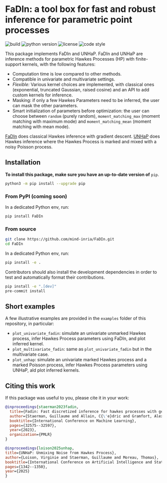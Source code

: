 # FaDIn: a tool box for fast and robust inference for parametric point processes

![build](https://img.shields.io/github/actions/workflow/status/GuillaumeStaermanML/FaDIn/unit_tests.yml?event=push&style=for-the-badge)
![python version](https://img.shields.io/badge/python-3.7_|_3.8_|_3.9_|_3.10_|_3.11-blue?style=for-the-badge)
![license](https://img.shields.io/github/license/GuillaumeStaermanML/FaDIn?style=for-the-badge)
![code style](https://img.shields.io/badge/code_style-black-black?style=for-the-badge)

This package implements FaDIn and UNHaP. FaDIn and UNHaP are inference methods for parametric Hawkes Processes (HP) with finite-support kernels, with the following features:
- Computation time is low compared to other methods.
- Compatible in univariate and multivariate settings.
- *Flexible:* Various kernel choices are implemented, with classical ones (exponential, truncated Gaussian, raised cosine) and an API to add custom kernels for inference. 
- Masking: if only a few Hawkes Parameters need to be inferred, the user can mask the other parameters.
- Smart initialization of parameters before optimization: the user can choose between `random` (purely random), `moment_matching_max` (moment matching with maximum mode) and `moment_matching_mean` (moment matching with mean mode).


[FaDIn](https://proceedings.mlr.press/v202/staerman23a/staerman23a.pdf) does classical Hawkes inference with gradient descent.
[UNHaP](https://raw.githubusercontent.com/mlresearch/v258/main/assets/loison25a/loison25a.pdf) does Hawkes inference where the Hawkes Process is marked and mixed with a noisy Poisson process.


## Installation

**To install this package, make sure you have an up-to-date version of** `pip`.
```bash
python3 -m pip install --upgrade pip
```
### From PyPI (coming soon)

In a dedicated Python env, run:

```bash
pip install FaDIn
```

### From source

```bash
git clone https://github.com/mind-inria/FaDIn.git
cd FaDIn
```

In a dedicated Python env, run:

```bash
pip install -e .
```

Contributors should also install the development dependencies
in order to test and automatically format their contributions.

```bash
pip install -e ".[dev]"
pre-commit install
```

## Short examples
A few illustrative examples are provided in the `examples` folder of this repository, in particular:
- `plot_univariate_fadin`: simulate an univariate unmarked Hawkes process, infer Hawkes Process parameters using FaDIn, and plot inferred kernel.
- `plot_multivariate_fadin`: same as `plot_univariate_fadin` but in the multivariate case.
- `plot_unhap`: simulate an univariate marked Hawkes process and a marked Poisson process, infer Hawkes Process parameters using UNHaP, ald plot inferred kernels.

## Citing this work

If this package was useful to you, please cite it in your work:

```bibtex
@inproceedings{staerman2023fadin,
  title={Fadin: Fast discretized inference for hawkes processes with general parametric kernels},
  author={Staerman, Guillaume and Allain, C{\'e}dric and Gramfort, Alexandre and Moreau, Thomas},
  booktitle={International Conference on Machine Learning},
  pages={32575--32597},
  year={2023},
  organization={PMLR}
}

@inproceedings{loison2025unhap,
title={UNHaP: Unmixing Noise from Hawkes Process},
author={Loison, Virginie and Staerman, Guillaume and Moreau, Thomas},
booktitle={International Conference on Artificial Intelligence and Statistics},
pages={1342--1350},
year={2025}
}
```

